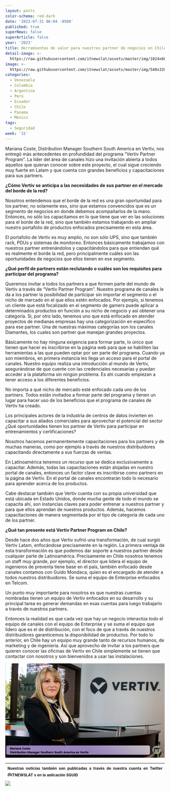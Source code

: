 ```yaml
---
layout: posts
color-schema: red-dark
date: '2023-07-31 06:04 -0500'
published: true
superNews: false
superArticle: false
year: '2023'
title: Herramientas de valor para nuestros partner de negocios en Chile
detail-image: >-
  https://raw.githubusercontent.com/itnewslat/assets/master/img/1024x680/Mariana-Coste-g.jpg
image: >-
  https://raw.githubusercontent.com/itnewslat/assets/master/img/540x320/Mariana-Coste-p.jpg
categories:
  - Venezuela
  - Colombia
  - Argentina
  - Perú
  - Ecuador
  - Chile
  - Panama
  - Mexico
tags:
  - Seguridad
week: '31'
---
```

Mariana Coste, Distribution Manager Southern South America en Vertiv, nos entregó más antecedentes en profundidad del programa “Vertiv Partner Program”. La líder del área de canales hizo una invitación abierta a todos aquellos que quieran conocer sobre este proyecto, el cual sigue creciendo muy fuerte en Latam y que cuenta con grandes beneficios y capacitaciones para sus partners. 

**¿Cómo Vertiv se anticipa a las necesidades de sus partner en el mercado del borde de la red?**

Nosotros entendemos que el borde de la red es una gran oportunidad para los partner, no solamente eso, sino que estamos convencidos que es un segmento de negocios en donde debemos acompañarlos de la mano. Entonces, no sólo los capacitamos en lo que tiene que ver en las soluciones para el borde de la red, sino que también estamos trabajando en ampliar nuestro portafolio de productos enfocados precisamente en esta área.

El portafolio de Vertiv es muy amplio, no son sólo UPS, sino que también rack, PDUs y sistemas de monitoreo. Entonces básicamente trabajamos con nuestros partner entrenándolos y capacitándolos para que entiendan qué es realmente el borde la red, pero principalmente cuáles son las oportunidades de negocios que ellos tienen en ese segmento. 

**¿Qué perfil de partners están reclutando o cuáles son los requisitos para participar del programa?**

Queremos invitar a todos los partners a que formen parte del mundo de Vertiv a través de “Vertiv Partner Program”. Nuestro programa de canales le da a los partner la posibilidad de participar sin importar el segmento o el nicho de mercado en el que ellos estén enfocados. Por ejemplo, si tenemos un cliente que está focalizado en el segmento de gamers puede aplicar a determinados productos en función a su nicho de negocio y así obtener una categoría. Si, por otro lado, tenemos uno que está enfocado en atender proyectos de medianas empresas hay una categorización en específico para ese partner. Una de nuestras máximas categorías son los canales Diamantes, los cuales son partner que manejan grandes proyectos.

Básicamente no hay ninguna exigencia para formar parte, lo único que tienen que hacer es inscribirse en la página web para que se habiliten las herramientas a las que pueden optar por ser parte del programa.
Cuando ya son miembros, en primera instancia les llega un acceso para el portal de canales. Nuestro equipo realiza una introducción al mundo de Vertiv, asegurándose de que cuente con las credenciales necesarias y puedan acceder a la plataforma sin ningún problema. Es ahí cuando empiezan a tener acceso a los diferentes beneficios.

No importa a qué nicho de mercado esté enfocado cada uno de los partners. Todos están invitados a formar parte del programa y tienen un lugar para hacer uso de los beneficios que el programa de canales de Vertiv ha creado.

Los principales actores de la industria de centros de datos invierten en capacitar a sus aliados comerciales para aprovechar el potencial del sector ¿Qué oportunidades tienen los partner de Vertiv para participar en entrenamientos y certificaciones?

Nosotros hacemos permanentemente capacitaciones para los partners y de muchas maneras, como por ejemplo a través de nuestros distribuidores capacitando directamente a sus fuerzas de ventas.

En Latinoamérica tenemos un recurso que se dedica exclusivamente a capacitar. Además, todas las capacitaciones están alojadas en nuestro portal de canales, entonces un factor clave es inscribirse como partners en la página de Vertiv. En el portal de canales encontrarán todo lo necesario para aprender acerca de los productos.

Cabe destacar también que Vertiv cuenta con su propia universidad que está ubicada en Estado Unidos, donde mucha gente de todo el mundo se capacita ahí, son instancias claves para poder entrenar a nuestros partner y para que ellos aprendan de nuestros productos. Además, hacemos capacitaciones de manera segmentada por el tipo de categoría de cada uno de los partner. 

**¿Qué tan presente está Vertiv Partner Program en Chile?**

Desde hace dos años que Vertiv sufrió una transformación, de cual surgió Vertiv Latam, enfocándose precisamente en la región. La primera ventaja de esta transformación es que podemos dar soporte a nuestros partner desde cualquier parte de Latinoamérica. Precisamente en Chile nosotros tenemos un staff muy grande, por ejemplo, el director que lidera el equipo de ingenieros de preventa tiene base en el país, también enfocado desde canales contamos con Guido Mondaca, quien es el encargado de atender a todos nuestros distribuidores. Se suma el equipo de Enterprise enfocados en Telcom.

Un punto muy importante para nosotros es que nuestras cuentas nombradas tienen un equipo de Vertiv enfocados en su desarrollo y su principal tarea es generar demandas en esas cuentas para luego trabajarlo a través de nuestros partners. 

Entonces la realidad es que cada vez que hay un negocio interactúa todo el equipo de canales con el equipo de Enterprise y se suma el equipo que lidero que es el de distribución, con el foco de que a través de nuestros distribuidores garanticemos la disponibilidad de productos. Por todo lo anterior, en Chile hay un equipo muy grande tanto de recursos humanos, de marketing y de ingeniería. Así que aprovecho de invitar a los partners que quieren conocer las oficinas de Vertiv en Chile simplemente se tienen que contactar con nosotros y son bienvenidos a usar las instalaciones. 

![](https://raw.githubusercontent.com/itnewslat/assets/master/img/540x320/Mariana-Coste-p.jpg)

<table style="height: 42px;" width="569">
<tbody>
<tr>
<td style="text-align: justify;"><sub><strong>Nuestras noticias también son publicadas a través de nuestra cuenta en Twitter <a href="https://twitter.com/itnewslat?lang=es">@ITNEWSLAT</a> y en la aplicación <a href="https://squidapp.co/en/">SQUID</a></strong></sub></td>
</tr>
</tbody>
</table>
<img src="https://tracker.metricool.com/c3po.jpg?hash=56f88a41e39ab42c063cc51676587a04"/>